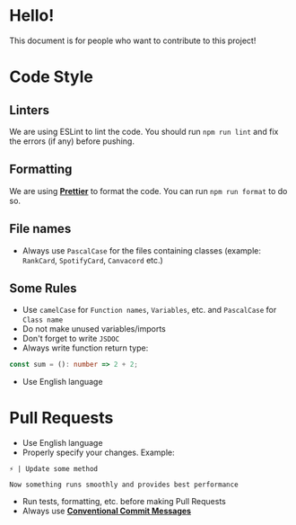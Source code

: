 # Hello!
This document is for people who want to contribute to this project!

# Code Style
## Linters
We are using ESLint to lint the code. You should run `npm run lint` and fix the errors (if any) before pushing.

## Formatting
We are using **[Prettier](https://prettier.io)** to format the code. You can run `npm run format` to do so.

## File names
- Always use `PascalCase` for the files containing classes (example: `RankCard`, `SpotifyCard`, `Canvacord` etc.)

## Some Rules
- Use `camelCase` for `Function names`, `Variables`, etc. and `PascalCase` for `Class name`
- Do not make unused variables/imports
- Don't forget to write `JSDOC`
- Always write function return type:
```ts
const sum = (): number => 2 + 2;
```

- Use English language

# Pull Requests
- Use English language
- Properly specify your changes. Example:

```
⚡ | Update some method

Now something runs smoothly and provides best performance
```

- Run tests, formatting, etc. before making Pull Requests
- Always use **[Conventional Commit Messages](https://ccm.snowflakedev.org)**

